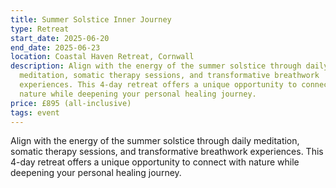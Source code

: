 ```yaml
---
title: Summer Solstice Inner Journey
type: Retreat
start_date: 2025-06-20
end_date: 2025-06-23
location: Coastal Haven Retreat, Cornwall
description: Align with the energy of the summer solstice through daily
  meditation, somatic therapy sessions, and transformative breathwork
  experiences. This 4-day retreat offers a unique opportunity to connect with
  nature while deepening your personal healing journey.
price: £895 (all-inclusive)
tags: event
---
```

Align with the energy of the summer solstice through daily meditation, somatic therapy sessions, and transformative breathwork experiences. This 4-day retreat offers a unique opportunity to connect with nature while deepening your personal healing journey.
